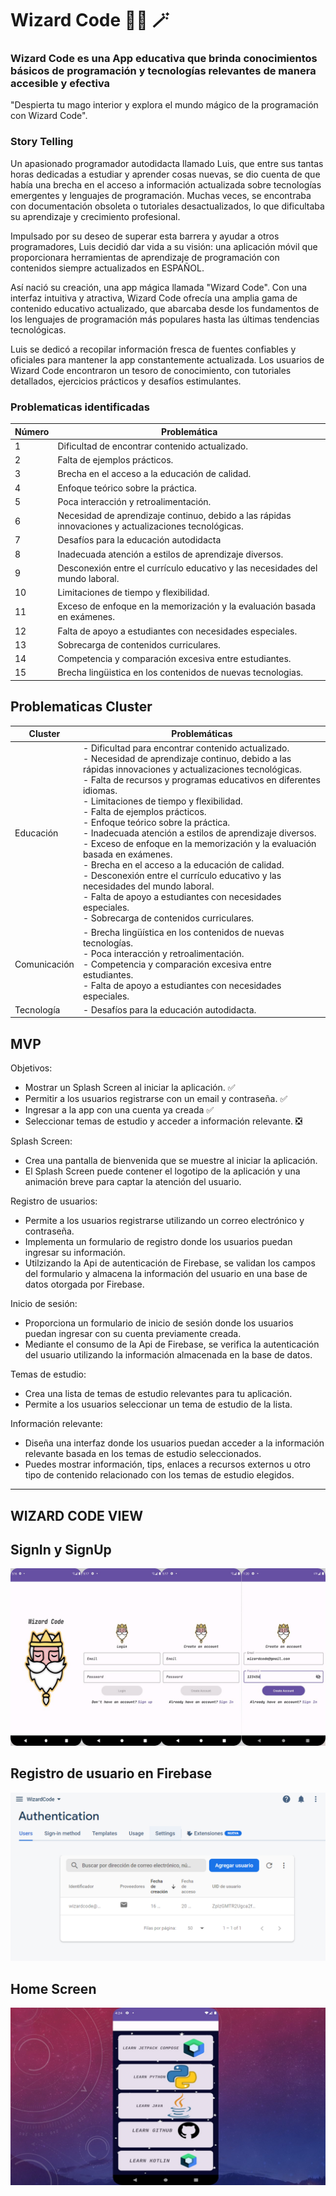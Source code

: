 # Wizard Code 🧙‍♂️ 🪄

### Wizard Code es una App educativa que brinda conocimientos básicos de programación y tecnologías relevantes de manera accesible y efectiva

"Despierta tu mago interior y explora el mundo mágico de la programación con Wizard Code".

### Story Telling

Un apasionado programador autodidacta llamado Luis, que entre sus tantas horas dedicadas a estudiar y aprender cosas nuevas, se dio cuenta de que había una brecha en el acceso a información actualizada sobre tecnologías emergentes y lenguajes de programación. Muchas veces, se encontraba con documentación obsoleta o tutoriales desactualizados, lo que dificultaba su aprendizaje y crecimiento profesional.

Impulsado por su deseo de superar esta barrera y ayudar a otros programadores, Luis decidió dar vida a su visión: una aplicación móvil que proporcionara herramientas de aprendizaje de programación con contenidos siempre actualizados en ESPAÑOL.

Así nació su creación, una app mágica llamada "Wizard Code". Con una interfaz intuitiva y atractiva, Wizard Code ofrecía una amplia gama de contenido educativo actualizado, que abarcaba desde los fundamentos de los lenguajes de programación más populares hasta las últimas tendencias tecnológicas.

Luis se dedicó a recopilar información fresca de fuentes confiables y oficiales para mantener la app constantemente actualizada. Los usuarios de Wizard Code encontraron un tesoro de conocimiento, con tutoriales detallados, ejercicios prácticos y desafíos estimulantes.

### Problematicas identificadas 

| Número | Problemática |
|--------|--------------|
| 1      | Dificultad de encontrar contenido actualizado. |
| 2      | Falta de ejemplos prácticos. |
| 3      | Brecha en el acceso a la educación de calidad. |
| 4      | Enfoque teórico sobre la práctica.|
| 5      | Poca interacción y retroalimentación.|
| 6      | Necesidad de aprendizaje continuo, debido a las rápidas innovaciones y actualizaciones tecnológicas.|
| 7      | Desafíos para la educación autodidacta |
| 8      | Inadecuada atención a estilos de aprendizaje diversos.|
| 9      | Desconexión entre el currículo educativo y las necesidades del mundo laboral. |
| 10     | Limitaciones de tiempo y flexibilidad. |
| 11     | Exceso de enfoque en la memorización y la evaluación basada en exámenes. |
| 12     | Falta de apoyo a estudiantes con necesidades especiales. |
| 13     | Sobrecarga de contenidos curriculares. |
| 14     | Competencia y comparación excesiva entre estudiantes. |
| 15     | Brecha lingüistica en los contenidos de nuevas tecnologias.


## Problematicas Cluster

| Cluster | Problemáticas |
|---------|--------------|
| Educación | - Dificultad para encontrar contenido actualizado. <br> - Necesidad de aprendizaje continuo, debido a las rápidas innovaciones y actualizaciones tecnológicas. <br> - Falta de recursos y programas educativos en diferentes idiomas. <br> - Limitaciones de tiempo y flexibilidad. <br>  - Falta de ejemplos prácticos. <br> - Enfoque teórico sobre la práctica. <br> - Inadecuada atención a estilos de aprendizaje diversos.<br> - Exceso de enfoque en la memorización y la evaluación basada en exámenes. <br> - Brecha en el acceso a la educación de calidad. <br> - Desconexión entre el currículo educativo y las necesidades del mundo laboral. <br> - Falta de apoyo a estudiantes con necesidades especiales. <br> - Sobrecarga de contenidos curriculares. |
|  Comunicación | - Brecha lingüística en los contenidos de nuevas tecnologías. <br> - Poca interacción y retroalimentación. <br> - Competencia y comparación excesiva entre estudiantes. <br> - Falta de apoyo a estudiantes con necesidades especiales. |
| Tecnología | - Desafíos para la educación autodidacta. |


## MVP

Objetivos: 
- Mostrar un Splash Screen al iniciar la aplicación. ✅
- Permitir a los usuarios registrarse con un email y contraseña. ✅
- Ingresar a la app con una cuenta ya creada ✅
- Seleccionar temas de estudio y acceder a información relevante. ❎

Splash Screen:
- Crea una pantalla de bienvenida que se muestre al iniciar la aplicación.
- El Splash Screen puede contener el logotipo de la aplicación y una animación breve para captar la atención del usuario.

Registro de usuarios:

- Permite a los usuarios registrarse utilizando un correo electrónico y contraseña.
- Implementa un formulario de registro donde los usuarios puedan ingresar su información.
- Utilzizando la Api de autenticación de Firebase, se validan los campos del formulario y almacena la información del usuario en una base de datos otorgada por Firebase.

Inicio de sesión:

- Proporciona un formulario de inicio de sesión donde los usuarios puedan ingresar con su cuenta previamente creada.
- Mediante el consumo de la Api de Firebase, se verifica la autenticación del usuario utilizando la información almacenada en la base de datos.

Temas de estudio:

- Crea una lista de temas de estudio relevantes para tu aplicación.
- Permite a los usuarios seleccionar un tema de estudio de la lista.

Información relevante:

- Diseña una interfaz donde los usuarios puedan acceder a la información relevante basada en los temas de estudio seleccionados.
- Puedes mostrar información, tips, enlaces a recursos externos u otro tipo de contenido relacionado con los temas de estudio elegidos.
-------------------------------------
## WIZARD CODE VIEW
## SignIn y SignUp 
![](https://github.com/LuisZentenxx/Wizard-Code/blob/master/img-Read/App.jpg?raw=true)

## Registro de usuario en Firebase
![](https://github.com/LuisZentenxx/Wizard-Code/blob/master/img-Read/firebase.png?raw=true)

## Home Screen
![](https://github.com/LuisZentenxx/Wizard-Code/blob/master/img-Read/home.jpg?raw=true)
